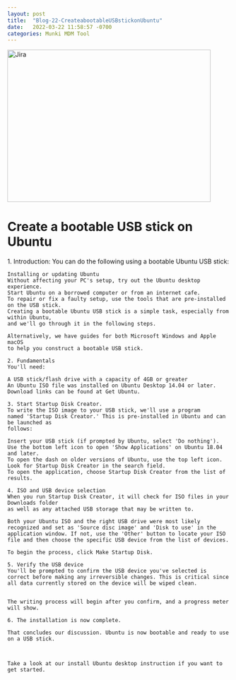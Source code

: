 ```yaml
---
layout: post
title:  "Blog-22-CreateabootableUSBstickonUbuntu"
date:   2022-03-22 11:58:57 -0700
categories: Munki MDM Tool
---
```


<img src="https://cdn.pixabay.com/photo/2016/07/20/21/03/tux-1531289_1280.png" alt="Jira" width="460" height="345">


<h1>Create a bootable USB stick on Ubuntu</h1>
    1. Introduction:
    You can do the following using a bootable Ubuntu USB stick:

    Installing or updating Ubuntu
    Without affecting your PC's setup, try out the Ubuntu desktop experience.
    Start Ubuntu on a borrowed computer or from an internet cafe.
    To repair or fix a faulty setup, use the tools that are pre-installed on the USB stick.
    Creating a bootable Ubuntu USB stick is a simple task, especially from within Ubuntu, 
    and we'll go through it in the following steps.

    Alternatively, we have guides for both Microsoft Windows and Apple macOS 
    to help you construct a bootable USB stick.

    2. Fundamentals
    You'll need:

    A USB stick/flash drive with a capacity of 4GB or greater
    An Ubuntu ISO file was installed on Ubuntu Desktop 14.04 or later. Download links can be found at Get Ubuntu.

    3. Start Startup Disk Creator.
    To write the ISO image to your USB stick, we'll use a program 
    named 'Startup Disk Creator.' This is pre-installed in Ubuntu and can be launched as 
    follows:

    Insert your USB stick (if prompted by Ubuntu, select 'Do nothing').
    Use the bottom left icon to open 'Show Applications' on Ubuntu 18.04 and later.
    To open the dash on older versions of Ubuntu, use the top left icon.
    Look for Startup Disk Creator in the search field.
    To open the application, choose Startup Disk Creator from the list of results.

    4. ISO and USB device selection
    When you run Startup Disk Creator, it will check for ISO files in your Downloads folder 
    as well as any attached USB storage that may be written to.

    Both your Ubuntu ISO and the right USB drive were most likely recognized and set as 'Source disc image' and 'Disk to use' in the application window. If not, use the 'Other' button to locate your ISO file and then choose the specific USB device from the list of devices.

    To begin the process, click Make Startup Disk.

    5. Verify the USB device
    You'll be prompted to confirm the USB device you've selected is correct before making any irreversible changes. This is critical since all data currently stored on the device will be wiped clean.


    The writing process will begin after you confirm, and a progress meter will show.

    6. The installation is now complete.

    That concludes our discussion. Ubuntu is now bootable and ready to use on a USB stick.



    Take a look at our install Ubuntu desktop instruction if you want to get started.

